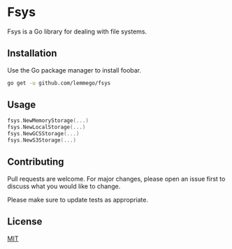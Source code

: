 # Fsys

Fsys is a Go library for dealing with file systems.

## Installation

Use the Go package manager to install foobar.

```bash
go get -u github.com/lemmego/fsys
```

## Usage

```go
fsys.NewMemoryStorage(...)
fsys.NewLocalStorage(...)
fsys.NewGCSStorage(...)
fsys.NewS3Storage(...)
```

## Contributing

Pull requests are welcome. For major changes, please open an issue first
to discuss what you would like to change.

Please make sure to update tests as appropriate.

## License

[MIT](https://choosealicense.com/licenses/mit/)
